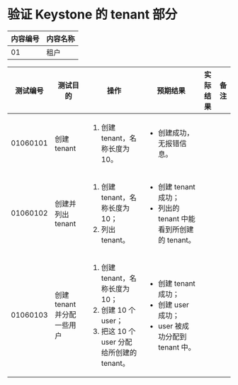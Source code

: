 # 验证 Keystone 的 tenant 部分

|内容编号|内容名称|
|--------|--------|
|01|租户|


|测试编号|测试目的|操作|预期结果|实际结果|备注|
|--------|--------|----|--------|--------|----|
|01060101|创建 tenant|<ol><li>创建 tenant，名称长度为 10。</li></ol>|<ul><li>创建成功，无报错信息。</li></ul>|||
|01060102|创建并列出 tenant|<ol><li>创建 tenant，名称长度为 10；</li><li>列出 tenant。</li></ol>|<ul><li>创建 tenant 成功；</li><li>列出的 tenant 中能看到所创建的 tenant。</li></ul>|||
|01060103|创建 tenant 并分配一些用户|<ol><li>创建 tenant，名称长度为10；</li><li>创建 10 个 user；</li><li>把这 10 个 user 分配给所创建的 tenant。</li></ol>|<ul><li>创建 tenant 成功；</li><li>创建 user 成功；</li><li>user 被成功分配到 tenant 中。</li></ul>|||

